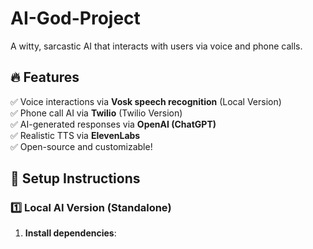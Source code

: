 # AI-God-Project
A witty, sarcastic AI that interacts with users via voice and phone calls.

## 🔥 Features
✅ Voice interactions via **Vosk speech recognition** (Local Version)  
✅ Phone call AI via **Twilio** (Twilio Version)  
✅ AI-generated responses via **OpenAI (ChatGPT)**  
✅ Realistic TTS via **ElevenLabs**  
✅ Open-source and customizable!  

## 🚀 Setup Instructions

### 1️⃣ Local AI Version (Standalone)
1. **Install dependencies**:
